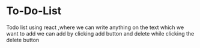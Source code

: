 # To-Do-List
Todo list using react ,where we can write anything on the text which we want to add we can add by clicking add button and delete while clicking the delete button
